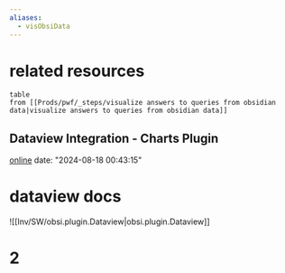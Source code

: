 ```yaml
---
aliases:
  - visObsiData
---
```

# related resources
```dataview
table
from [[Prods/pwf/_steps/visualize answers to queries from obsidian data|visualize answers to queries from obsidian data]]
```

## Dataview Integration - Charts Plugin
[online](https://charts.phib.ro/Meta/Charts/Dataview+Integration)
date: "2024-08-18 00:43:15"
# dataview docs 
![[Inv/SW/obsi.plugin.Dataview|obsi.plugin.Dataview]]

# 2


